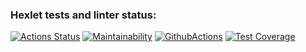 ### Hexlet tests and linter status:
[![Actions Status](https://github.com/percivalzahringer/java-project-71/actions/workflows/hexlet-check.yml/badge.svg)](https://github.com/percivalzahringer/java-project-71/actions)
[![Maintainability](https://api.codeclimate.com/v1/badges/85d0fe0da31575f497ea/maintainability)](https://codeclimate.com/github/percivalzahringer/java-project-71/maintainability)
[![GithubActions](https://github.com/percivalzahringer/java-project-71/actions/workflows/main.yml/badge.svg)](https://github.com/percivalzahringer/java-project-71/actions)
[![Test Coverage](https://api.codeclimate.com/v1/badges/85d0fe0da31575f497ea/test_coverage)](https://codeclimate.com/github/percivalzahringer/java-project-71/test_coverage)
